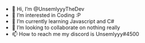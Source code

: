 - 👋 Hi, I’m @UnsemlyyyTheDev
- 👀 I’m interested in Coding :P
- 🌱 I’m currently learning Javascript and C#
- 💞️ I’m looking to collaborate on nothing really
- 📫 How to reach me my discord is Unsemlyyy#4500

<!---
UnsemlyyyTheDev/UnsemlyyyTheDev is a ✨ special ✨ repository because its `README.md` (this file) appears on your GitHub profile.
You can click the Preview link to take a look at your changes.
--->

